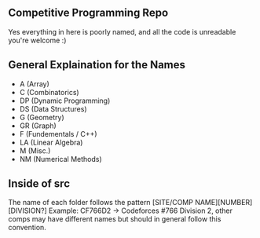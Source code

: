 ## Competitive Programming Repo

Yes everything in here is poorly named, and all the code is unreadable you're welcome :)

## General Explaination for the Names

- A  (Array)
- C  (Combinatorics)
- DP (Dynamic Programming)
- DS (Data Structures)
- G  (Geometry)
- GR (Graph)
- F  (Fundementals / C++)
- LA (Linear Algebra)
- M  (Misc.)
- NM (Numerical Methods)

## Inside of src

The name of each folder follows the pattern \[SITE/COMP NAME\]\[NUMBER\]\[DIVISION?\] Example: CF766D2 -> Codeforces #766 Division 2, other comps may have different names but should in general follow this convention.
